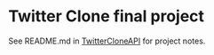 # Twitter Clone final project

See README.md in [TwitterCloneAPI](https://github.com/symir/TwitterCloneAPI/) for project notes.
